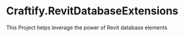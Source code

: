 # Craftify.RevitDatabaseExtensions
This Project helps leverage the power of Revit database elements
